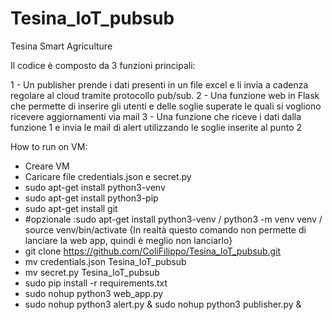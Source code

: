 # Tesina_IoT_pubsub
Tesina Smart Agriculture

Il codice è composto da 3 funzioni principali:

1 - Un publisher prende i dati presenti in un file excel e li invia a cadenza regolare al cloud tramite protocollo pub/sub.
2 - Una funzione web in Flask che permette di inserire gli utenti e delle soglie superate le quali si vogliono ricevere aggiornamenti via mail
3 - Una funzione che riceve i dati dalla funzione 1 e invia le mail di alert utilizzando le soglie inserite al punto 2

How to run on VM:
- Creare VM
- Caricare file credentials.json e secret.py
- sudo apt-get install python3-venv
- sudo apt-get install python3-pip
- sudo apt-get install git
- #opzionale :sudo apt-get install python3-venv / python3 -m venv venv / source venv/bin/activate {In realtà questo comando non permette di lanciare la web app, quindi è meglio non lanciarlo}
- git clone https://github.com/ColiFilippo/Tesina_IoT_pubsub.git
- mv credentials.json Tesina_IoT_pubsub
- mv secret.py Tesina_IoT_pubsub
- sudo pip install -r requirements.txt
- sudo nohup python3 web_app.py
- sudo nohup python3 alert.py & sudo nohup python3 publisher.py &
